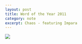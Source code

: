 ```yaml
---
layout: post
title: Word of the Year 2011
category: note
excerpt: Chaos - featuring Impara
---
```


<img src="{{ site.file }}/woty-2011.svg">